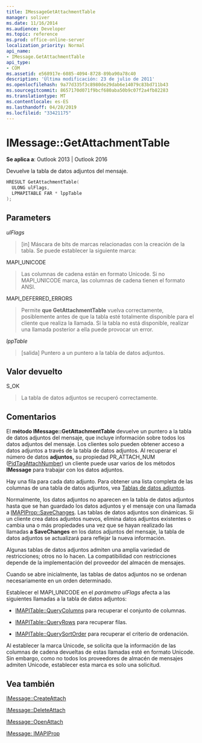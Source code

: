 ```yaml
---
title: IMessageGetAttachmentTable
manager: soliver
ms.date: 11/16/2014
ms.audience: Developer
ms.topic: reference
ms.prod: office-online-server
localization_priority: Normal
api_name:
- IMessage.GetAttachmentTable
api_type:
- COM
ms.assetid: e568917e-6085-4094-8728-89ba90a78c40
description: 'Última modificación: 23 de julio de 2011'
ms.openlocfilehash: 9a77d335f3c8980de29dab6e14079c83bd711b43
ms.sourcegitcommit: 8657170d071f9bcf680aba50b9c07f2a4fb82283
ms.translationtype: MT
ms.contentlocale: es-ES
ms.lasthandoff: 04/28/2019
ms.locfileid: "33421175"
---
```

# <a name="imessagegetattachmenttable"></a>IMessage::GetAttachmentTable

  
  
**Se aplica a**: Outlook 2013 | Outlook 2016 
  
Devuelve la tabla de datos adjuntos del mensaje.
  
```cpp
HRESULT GetAttachmentTable(
  ULONG ulFlags,
  LPMAPITABLE FAR * lppTable
);
```

## <a name="parameters"></a>Parameters

 _ulFlags_
  
> [in] Máscara de bits de marcas relacionadas con la creación de la tabla. Se puede establecer la siguiente marca: 
    
MAPI_UNICODE 
  
> Las columnas de cadena están en formato Unicode. Si no MAPI_UNICODE marca, las columnas de cadena tienen el formato ANSI.
    
MAPI_DEFERRED_ERRORS 
  
> Permite **que GetAttachmentTable** vuelva correctamente, posiblemente antes de que la tabla esté totalmente disponible para el cliente que realiza la llamada. Si la tabla no está disponible, realizar una llamada posterior a ella puede provocar un error. 
    
 _lppTable_
  
> [salida] Puntero a un puntero a la tabla de datos adjuntos.
    
## <a name="return-value"></a>Valor devuelto

S_OK 
  
> La tabla de datos adjuntos se recuperó correctamente.
    
## <a name="remarks"></a>Comentarios

El **método IMessage::GetAttachmentTable** devuelve un puntero a la tabla de datos adjuntos del mensaje, que incluye información sobre todos los datos adjuntos del mensaje. Los clientes solo pueden obtener acceso a datos adjuntos a través de la tabla de datos adjuntos. Al recuperar el número de datos **adjuntos,** su propiedad PR_ATTACH_NUM ([PidTagAttachNumber](pidtagattachnumber-canonical-property.md)) un cliente puede usar varios de los métodos **IMessage** para trabajar con los datos adjuntos. 
  
Hay una fila para cada dato adjunto. Para obtener una lista completa de las columnas de una tabla de datos adjuntos, vea [Tablas de datos adjuntos](attachment-tables.md).
  
Normalmente, los datos adjuntos no aparecen en la tabla de datos adjuntos hasta que se han guardado los datos adjuntos y el mensaje con una llamada a [IMAPIProp::SaveChanges](imapiprop-savechanges.md). Las tablas de datos adjuntos son dinámicas. Si un cliente crea datos adjuntos nuevos, elimina datos adjuntos existentes o cambia una o más propiedades una vez que se hayan realizado las llamadas **a SaveChanges** en los datos adjuntos del mensaje, la tabla de datos adjuntos se actualizará para reflejar la nueva información. 
  
Algunas tablas de datos adjuntos admiten una amplia variedad de restricciones; otros no lo hacen. La compatibilidad con restricciones depende de la implementación del proveedor del almacén de mensajes. 
  
Cuando se abre inicialmente, las tablas de datos adjuntos no se ordenan necesariamente en un orden determinado. 
  
Establecer el MAPI_UNICODE en el  _parámetro ulFlags_ afecta a las siguientes llamadas a la tabla de datos adjuntos: 
  
- [IMAPITable::QueryColumns](imapitable-querycolumns.md) para recuperar el conjunto de columnas. 
    
- [IMAPITable::QueryRows](imapitable-queryrows.md) para recuperar filas. 
    
- [IMAPITable::QuerySortOrder](imapitable-querysortorder.md) para recuperar el criterio de ordenación. 
    
Al establecer la marca Unicode, se solicita que la información de las columnas de cadena devueltas de estas llamadas esté en formato Unicode. Sin embargo, como no todos los proveedores de almacén de mensajes admiten Unicode, establecer esta marca es solo una solicitud.
  
## <a name="see-also"></a>Vea también



[IMessage::CreateAttach](imessage-createattach.md)
  
[IMessage::DeleteAttach](imessage-deleteattach.md)
  
[IMessage::OpenAttach](imessage-openattach.md)
  
[IMessage: IMAPIProp](imessageimapiprop.md)

